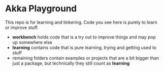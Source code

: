 Akka Playground
===============

This repo is for learning and tinkering. Code you see here is purely to learn or improve stuff. 
 - **workbench** holds code that is a try out to improve things and may pop up somewhere else
 - **learning** contains code that is pure learning, trying and getting used to stuff
 - remaining folders contain examples or projects that are a bit bigger than just a package, but technically they still count as **learning**